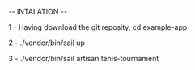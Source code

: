 -- INTALATION --

1 - Having download the git reposity, cd example-app

2 - ./vendor/bin/sail up

3 - ./vendor/bin/sail artisan tenis-tournament


